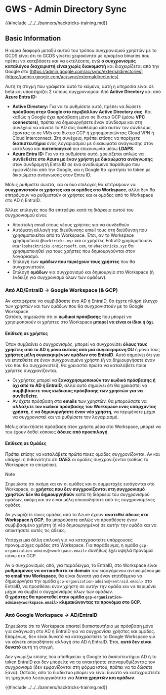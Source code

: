 # GWS - Admin Directory Sync

{{#include ../../../banners/hacktricks-training.md}}

## Basic Information

Η κύρια διαφορά μεταξύ αυτού του τρόπου συγχρονισμού χρηστών με το GCDS είναι ότι το GCDS γίνεται χειροκίνητα με ορισμένα binaries που πρέπει να κατεβάσετε και να εκτελέσετε, ενώ **ο συγχρονισμός καταλόγου διαχειριστή είναι χωρίς διακομιστή** και διαχειρίζεται από την Google στο [https://admin.google.com/ac/sync/externaldirectories](https://admin.google.com/ac/sync/externaldirectories).

Αυτή τη στιγμή που γράφεται αυτό το κείμενο, αυτή η υπηρεσία είναι σε beta και υποστηρίζει 2 τύπους συγχρονισμού: Από **Active Directory** και από **Azure Entra ID:**

- **Active Directory:** Για να το ρυθμίσετε αυτό, πρέπει να δώσετε **πρόσβαση στην Google στο περιβάλλον Active Directory σας**. Και καθώς η Google έχει πρόσβαση μόνο σε δίκτυα GCP (μέσω **VPC connectors**), πρέπει να δημιουργήσετε έναν σύνδεσμο και στη συνέχεια να κάνετε το AD σας διαθέσιμο από αυτόν τον σύνδεσμο, έχοντας το σε VMs στο δίκτυο GCP ή χρησιμοποιώντας Cloud VPN ή Cloud Interconnect. Στη συνέχεια, πρέπει επίσης να παρέχετε **διαπιστευτήρια** ενός λογαριασμού με δικαιώματα ανάγνωσης στον κατάλογο και **πιστοποιητικό** για επικοινωνία μέσω **LDAPS**.
- **Azure Entra ID:** Για να το ρυθμίσετε αυτό, χρειάζεται απλώς να **συνδεθείτε στο Azure με έναν χρήστη με δικαιώματα ανάγνωσης** στον συνδρομητή Entra ID σε ένα αναδυόμενο παράθυρο που εμφανίζεται από την Google, και η Google θα κρατήσει το token με δικαιώματα ανάγνωσης στον Entra ID.

Μόλις ρυθμιστεί σωστά, και οι δύο επιλογές θα επιτρέψουν να **συγχρονιστούν οι χρήστες και οι ομάδες στο Workspace**, αλλά δεν θα επιτρέψουν να ρυθμιστούν οι χρήστες και οι ομάδες από το Workspace στο AD ή EntraID.

Άλλες επιλογές που θα επιτρέψει κατά τη διάρκεια αυτού του συγχρονισμού είναι:

- Αποστολή email στους νέους χρήστες για να συνδεθούν
- Αυτόματη αλλαγή της διεύθυνσης email τους στη διεύθυνση που χρησιμοποιείται από το Workspace. Έτσι, αν το Workspace χρησιμοποιεί `@hacktricks.xyz` και οι χρήστες EntraID χρησιμοποιούν `@carloshacktricks.onmicrosoft.com`, το `@hacktricks.xyz` θα χρησιμοποιηθεί για τους χρήστες που δημιουργούνται στον λογαριασμό.
- Επιλογή των **ομάδων που περιέχουν τους χρήστες** που θα συγχρονιστούν.
- Επιλογή **ομάδων** για συγχρονισμό και δημιουργία στο Workspace (ή ένδειξη για συγχρονισμό όλων των ομάδων).

### Από AD/EntraID -> Google Workspace (& GCP)

Αν καταφέρετε να συμβιβάσετε ένα AD ή EntraID, θα έχετε πλήρη έλεγχο των χρηστών και των ομάδων που θα συγχρονιστούν με το Google Workspace.\
Ωστόσο, σημειώστε ότι οι **κωδικοί πρόσβασης** που μπορεί να χρησιμοποιούν οι χρήστες στο Workspace **μπορεί να είναι οι ίδιοι ή όχι**.

#### Επίθεση σε χρήστες

Όταν συμβαίνει ο συγχρονισμός, μπορεί να συγχρονίσει **όλους τους χρήστες από το AD ή μόνο αυτούς από μια συγκεκριμένη OU** ή μόνο τους **χρήστες μέλη συγκεκριμένων ομάδων στο EntraID**. Αυτό σημαίνει ότι για να επιτεθείτε σε έναν συγχρονισμένο χρήστη (ή να δημιουργήσετε έναν νέο που θα συγχρονιστεί), θα χρειαστεί πρώτα να καταλάβετε ποιοι χρήστες συγχρονίζονται.

- Οι χρήστες μπορεί να **ξαναχρησιμοποιούν τον κωδικό πρόσβασης ή όχι από το AD ή EntraID**, αλλά αυτό σημαίνει ότι θα χρειαστεί να **συμβιβάσετε τους κωδικούς πρόσβασης των χρηστών για να συνδεθείτε**.
- Αν έχετε πρόσβαση στα **emails** των χρηστών, θα μπορούσατε να **αλλάξετε τον κωδικό πρόσβασης του Workspace ενός υπάρχοντος χρήστη**, ή **να δημιουργήσετε έναν νέο χρήστη**, να περιμένετε μέχρι να συγχρονιστεί και να ρυθμίσετε τον λογαριασμό.

Μόλις αποκτήσετε πρόσβαση στον χρήστη μέσα στο Workspace, μπορεί να του έχουν δοθεί κάποιες **άδειες από προεπιλογή**.

#### Επίθεση σε Ομάδες

Πρέπει επίσης να καταλάβετε πρώτα ποιες ομάδες συγχρονίζονται. Αν και υπάρχει η πιθανότητα ότι **ΟΛΕΣ** οι ομάδες συγχρονίζονται (καθώς το Workspace το επιτρέπει).

> [!NOTE]
> Σημειώστε ότι ακόμη και αν οι ομάδες και οι συμμετοχές εισάγονται στο Workspace, οι **χρήστες που δεν συγχρονίζονται στη συγχρονισμό χρηστών δεν θα δημιουργηθούν** κατά τη διάρκεια του συγχρονισμού ομάδων, ακόμη και αν είναι μέλη οποιασδήποτε από τις συγχρονισμένες ομάδες.

Αν γνωρίζετε ποιες ομάδες από το Azure έχουν **ανατεθεί άδειες στο Workspace ή GCP**, θα μπορούσατε απλώς να προσθέσετε έναν συμβιβασμένο χρήστη (ή νέο δημιουργημένο) σε αυτήν την ομάδα και να αποκτήσετε αυτές τις άδειες.

Υπάρχει μια άλλη επιλογή για να καταχραστείτε υπάρχουσες προνομιούχες ομάδες στο Workspace. Για παράδειγμα, η ομάδα `gcp-organization-admins@<workspace.email>` συνήθως έχει υψηλά προνόμια πάνω στο GCP.

Αν ο συγχρονισμός από, για παράδειγμα, το EntraID, στο Workspace είναι **ρυθμισμένος να αντικαθιστά το domain** του εισαγόμενου αντικειμένου **με το email του Workspace**, θα είναι δυνατό για έναν επιτιθέμενο να δημιουργήσει την ομάδα `gcp-organization-admins@<entraid.email>` στο EntraID, να προσθέσει έναν χρήστη σε αυτήν την ομάδα και να περιμένει μέχρι να συμβεί ο συγχρονισμός όλων των ομάδων.\
**Ο χρήστης θα προστεθεί στην ομάδα `gcp-organization-admins@<workspace.email>` κλιμακώνοντας τα προνόμια στο GCP.**

### Από Google Workspace -> AD/EntraID

Σημειώστε ότι το Workspace απαιτεί διαπιστευτήρια με πρόσβαση μόνο για ανάγνωση στο AD ή EntraID για να συγχρονίσει χρήστες και ομάδες. Επομένως, δεν είναι δυνατό να καταχραστείτε το Google Workspace για να κάνετε οποιαδήποτε αλλαγή στο AD ή EntraID. Έτσι, **αυτό δεν είναι δυνατό** αυτή τη στιγμή.

Δεν γνωρίζω επίσης πού αποθηκεύει η Google τα διαπιστευτήρια AD ή το token EntraID και δεν μπορείτε να τα ανακτήσετε επαναρυθμίζοντας τον συγχρονισμό (δεν εμφανίζονται στη φόρμα ιστού, πρέπει να τα δώσετε ξανά). Ωστόσο, από το διαδίκτυο μπορεί να είναι δυνατό να καταχραστείτε τη τρέχουσα λειτουργικότητα για **λίστα χρηστών και ομάδων**.

{{#include ../../../banners/hacktricks-training.md}}

